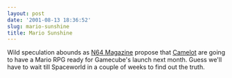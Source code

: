 ```yaml
---
layout: post
date: '2001-08-13 18:36:52'
slug: mario-sunshine
title: Mario Sunshine
---
```


Wild speculation abounds as [N64 Magazine](http://www.gc-inside.com/news/20010813mariosunshine.html) propose that [Camelot](http://www.camelot.co.jp) are going to have a Mario RPG ready for Gamecube's launch next month. Guess we'll have to wait till Spaceworld in a couple of weeks to find out the truth.